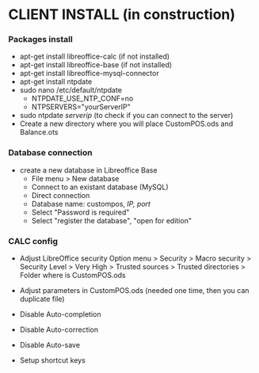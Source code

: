 # CLIENT INSTALL (in construction)

### Packages install
- apt-get install libreoffice-calc (if not installed)
- apt-get install libreoffice-base (if not installed)
- apt-get install libreoffice-mysql-connector
- apt-get install ntpdate
- sudo nano /etc/default/ntpdate
  - NTPDATE_USE_NTP_CONF=no
  - NTPSERVERS="yourServerIP"
- sudo ntpdate *serverip* (to check if you can connect to the server)
- Create a new directory where you will place CustomPOS.ods  and Balance.ots

### Database connection
- create a new database in Libreoffice Base
  - File menu > New database
  - Connect to an existant database (MySQL)
  - Direct connection
  - Database name: custompos, *IP, port*
  - Select "Password is required"
  - Select "register the database", "open for edition"

### CALC config
- Adjust LibreOffice security
  Option menu > Security > Macro security > Security Level > Very High
                                          > Trusted sources > Trusted directories > Folder where is CustomPOS.ods
- Adjust parameters in CustomPOS.ods (needed one time, then you can duplicate file)

- Disable Auto-completion
- Disable Auto-correction
- Disable Auto-save
- Setup shortcut keys
